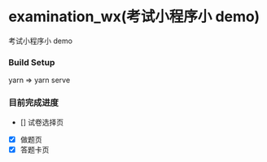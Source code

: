 # examination_wx(考试小程序小 demo)

考试小程序小 demo

### Build Setup

yarn => yarn serve

### 目前完成进度

- [] 试卷选择页
- [x] 做题页
- [x] 答题卡页
